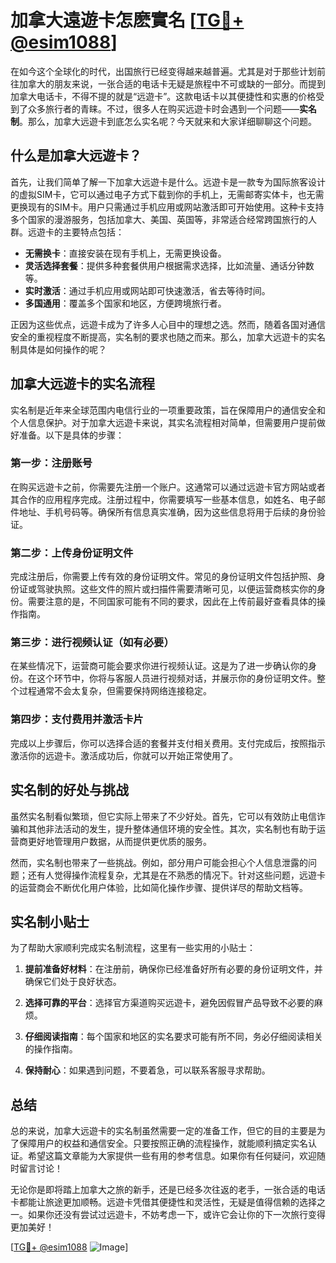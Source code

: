 # 加拿大遠遊卡怎麽實名 [[TG💪+ @esim1088](https://t.me/s/esim1088)]

在如今这个全球化的时代，出国旅行已经变得越来越普遍。尤其是对于那些计划前往加拿大的朋友来说，一张合适的电话卡无疑是旅程中不可或缺的一部分。而提到加拿大电话卡，不得不提的就是“远遊卡”。这款电话卡以其便捷性和实惠的价格受到了众多旅行者的青睐。不过，很多人在购买远遊卡时会遇到一个问题——**实名制**。那么，加拿大远遊卡到底怎么实名呢？今天就来和大家详细聊聊这个问题。

## 什么是加拿大远遊卡？

首先，让我们简单了解一下加拿大远遊卡是什么。远遊卡是一款专为国际旅客设计的虚拟SIM卡，它可以通过电子方式下载到你的手机上，无需邮寄实体卡，也无需更换现有的SIM卡。用户只需通过手机应用或网站激活即可开始使用。这种卡支持多个国家的漫游服务，包括加拿大、美国、英国等，非常适合经常跨国旅行的人群。远遊卡的主要特点包括：

- **无需换卡**：直接安装在现有手机上，无需更换设备。
- **灵活选择套餐**：提供多种套餐供用户根据需求选择，比如流量、通话分钟数等。
- **实时激活**：通过手机应用或网站即可快速激活，省去等待时间。
- **多国通用**：覆盖多个国家和地区，方便跨境旅行者。

正因为这些优点，远遊卡成为了许多人心目中的理想之选。然而，随着各国对通信安全的重视程度不断提高，实名制的要求也随之而来。那么，加拿大远遊卡的实名制具体是如何操作的呢？

## 加拿大远遊卡的实名流程

实名制是近年来全球范围内电信行业的一项重要政策，旨在保障用户的通信安全和个人信息保护。对于加拿大远遊卡来说，其实名流程相对简单，但需要用户提前做好准备。以下是具体的步骤：

### 第一步：注册账号

在购买远遊卡之前，你需要先注册一个账户。这通常可以通过远遊卡官方网站或者其合作的应用程序完成。注册过程中，你需要填写一些基本信息，如姓名、电子邮件地址、手机号码等。确保所有信息真实准确，因为这些信息将用于后续的身份验证。

### 第二步：上传身份证明文件

完成注册后，你需要上传有效的身份证明文件。常见的身份证明文件包括护照、身份证或驾驶执照。这些文件的照片或扫描件需要清晰可见，以便运营商核实你的身份。需要注意的是，不同国家可能有不同的要求，因此在上传前最好查看具体的操作指南。

### 第三步：进行视频认证（如有必要）

在某些情况下，运营商可能会要求你进行视频认证。这是为了进一步确认你的身份。在这个环节中，你将与客服人员进行视频对话，并展示你的身份证明文件。整个过程通常不会太复杂，但需要保持网络连接稳定。

### 第四步：支付费用并激活卡片

完成以上步骤后，你可以选择合适的套餐并支付相关费用。支付完成后，按照指示激活你的远遊卡。激活成功后，你就可以开始正常使用了。

## 实名制的好处与挑战

虽然实名制看似繁琐，但它实际上带来了不少好处。首先，它可以有效防止电信诈骗和其他非法活动的发生，提升整体通信环境的安全性。其次，实名制也有助于运营商更好地管理用户数据，从而提供更优质的服务。

然而，实名制也带来了一些挑战。例如，部分用户可能会担心个人信息泄露的问题；还有人觉得操作流程复杂，尤其是在不熟悉的情况下。针对这些问题，远遊卡的运营商会不断优化用户体验，比如简化操作步骤、提供详尽的帮助文档等。

## 实名制小贴士

为了帮助大家顺利完成实名制流程，这里有一些实用的小贴士：

1. **提前准备好材料**：在注册前，确保你已经准备好所有必要的身份证明文件，并确保它们处于良好状态。
   
2. **选择可靠的平台**：选择官方渠道购买远遊卡，避免因假冒产品导致不必要的麻烦。

3. **仔细阅读指南**：每个国家和地区的实名要求可能有所不同，务必仔细阅读相关的操作指南。

4. **保持耐心**：如果遇到问题，不要着急，可以联系客服寻求帮助。

## 总结

总的来说，加拿大远遊卡的实名制虽然需要一定的准备工作，但它的目的主要是为了保障用户的权益和通信安全。只要按照正确的流程操作，就能顺利搞定实名认证。希望这篇文章能为大家提供一些有用的参考信息。如果你有任何疑问，欢迎随时留言讨论！

无论你是即将踏上加拿大之旅的新手，还是已经多次往返的老手，一张合适的电话卡都能让旅途更加顺畅。远遊卡凭借其便捷性和灵活性，无疑是值得信赖的选择之一。如果你还没有尝试过远遊卡，不妨考虑一下，或许它会让你的下一次旅行变得更加美好！

[[TG💪+ @esim1088](https://t.me/s/esim1088) ![Image](https://i.postimg.cc/4NQfJmqS/Snipaste-2025-05-13-00-14-12.png)]
